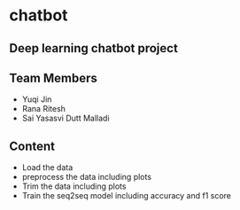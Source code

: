 # chatbot
## Deep learning chatbot project
## Team Members
* Yuqi Jin
* Rana Ritesh
* Sai Yasasvi Dutt Malladi
## Content
* Load the data
* preprocess the data including plots
* Trim the data including plots
* Train the seq2seq model including accuracy and f1 score
